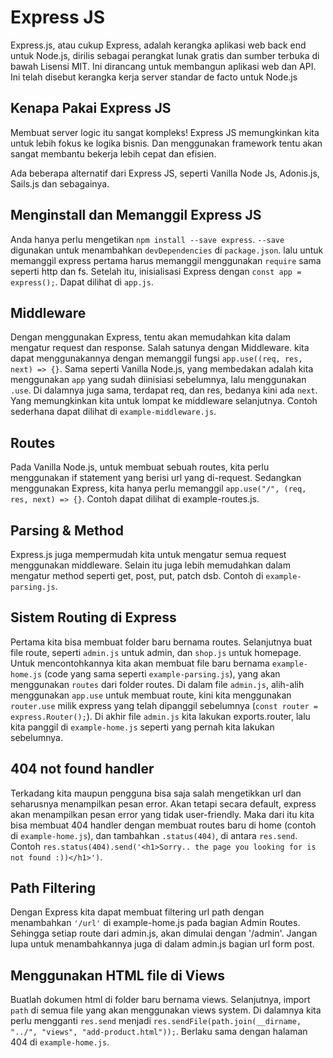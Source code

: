# Express JS

Express.js, atau cukup Express, adalah kerangka aplikasi web back end untuk Node.js, dirilis sebagai perangkat lunak gratis dan sumber terbuka di bawah Lisensi MIT. Ini dirancang untuk membangun aplikasi web dan API. Ini telah disebut kerangka kerja server standar de facto untuk Node.js

## Kenapa Pakai Express JS

Membuat server logic itu sangat kompleks! Express JS memungkinkan kita untuk lebih fokus ke logika bisnis. Dan menggunakan framework tentu akan sangat membantu bekerja lebih cepat dan efisien.

Ada beberapa alternatif dari Express JS, seperti Vanilla Node Js, Adonis.js, Sails.js dan sebagainya.

## Menginstall dan Memanggil Express JS

Anda hanya perlu mengetikan `npm install --save express`. `--save` digunakan untuk menambahkan `devDependencies` di `package.json`. lalu untuk memanggil express pertama harus memanggil menggunakan `require` sama seperti http dan fs. Setelah itu, inisialisasi Express dengan `const app = express();`. Dapat dilihat di `app.js`.

## Middleware

Dengan menggunakan Express, tentu akan memudahkan kita dalam mengatur request dan response. Salah satunya dengan Middleware. kita dapat menggunakannya dengan memanggil fungsi `app.use((req, res, next) => {}`. Sama seperti Vanilla Node.js, yang membedakan adalah kita menggunakan `app` yang sudah diinisiasi sebelumnya, lalu menggunakan `.use`. Di dalamnya juga sama, terdapat req, dan res, bedanya kini ada `next`. Yang memungkinkan kita untuk lompat ke middleware selanjutnya. Contoh sederhana dapat dilihat di `example-middleware.js`.

## Routes

Pada Vanilla Node.js, untuk membuat sebuah routes, kita perlu menggunakan if statement yang berisi url yang di-request. Sedangkan menggunakan Express, kita hanya perlu memanggil `app.use("/", (req, res, next) => {}`.
Contoh dapat dilihat di example-routes.js.

## Parsing & Method

Express.js juga mempermudah kita untuk mengatur semua request menggunakan middleware. Selain itu juga lebih memudahkan dalam mengatur method seperti get, post, put, patch dsb. Contoh di `example-parsing.js`.

## Sistem Routing di Express

Pertama kita bisa membuat folder baru bernama routes. Selanjutnya buat file route, seperti `admin.js` untuk admin, dan `shop.js` untuk homepage. Untuk mencontohkannya kita akan membuat file baru bernama `example-home.js` (code yang sama seperti `example-parsing.js`), yang akan menggunakan `routes` dari folder routes. Di dalam file `admin.js`, alih-alih menggunakan `app.use` untuk membuat route, kini kita menggunakan `router.use` milik express yang telah dipanggil sebelumnya (`const router = express.Router();`). Di akhir file `admin.js` kita lakukan exports.router, lalu kita panggil di `example-home.js` seperti yang pernah kita lakukan sebelumnya.

## 404 not found handler

Terkadang kita maupun pengguna bisa saja salah mengetikkan url dan seharusnya menampilkan pesan error. Akan tetapi secara default, express akan menampilkan pesan error yang tidak user-friendly. Maka dari itu kita bisa membuat 404 handler dengan membuat routes baru di home (contoh di `example-home.js`), dan tambahkan `.status(404)`, di antara `res.send`. Contoh `res.status(404).send('<h1>Sorry.. the page you looking for is not found :))</h1>')`.

## Path Filtering

Dengan Express kita dapat membuat filtering url path dengan menambahkan `'/url'` di example-home.js pada bagian Admin Routes. Sehingga setiap route dari admin.js, akan dimulai dengan '/admin'. Jangan lupa untuk menambahkannya juga di dalam admin.js bagian url form post.

## Menggunakan HTML file di Views

Buatlah dokumen html di folder baru bernama views. Selanjutnya, import `path` di semua file yang akan menggunakan views system. Di dalamnya kita perlu mengganti `res.send` menjadi `res.sendFile(path.join(__dirname, "../", "views", "add-product.html"));`. Berlaku sama dengan halaman 404 di `example-home.js`.
